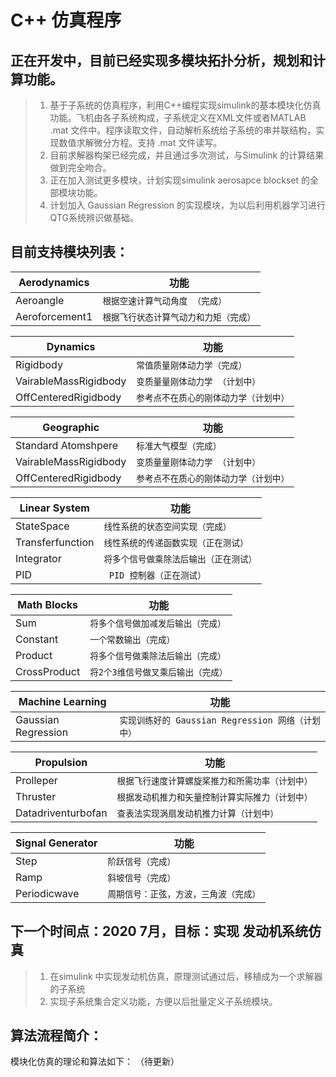 ﻿# C++ 仿真程序


## 正在开发中，目前已经实现多模块拓扑分析，规划和计算功能。

> 1. 基于子系统的仿真程序，利用C++编程实现simulink的基本模块化仿真功能。飞机由各子系统构成，子系统定义在XML文件或者MATLAB  .mat 文件中。程序读取文件，自动解析系统给子系统的串并联结构，实现数值求解微分方程。支持 .mat 文件读写。
> 2. 目前求解器构架已经完成，并且通过多次测试，与Simulink 的计算结果做到完全吻合。
> 3. 正在加入测试更多模块，计划实现simulink aerosapce blockset 的全部模块功能。
> 4. 计划加入 Gaussian Regression 的实现模块，为以后利用机器学习进行QTG系统辨识做基础。

## 目前支持模块列表：
|Aerodynamics      |功能                        |
|----------------|-------------------------------|
|Aeroangle             |`根据空速计算气动角度 （完成）`            |
|Aeroforcement1        |`根据飞行状态计算气动力和力矩（完成）`            |

|Dynamics      |功能                        |
|----------------|-------------------------------|
|Rigidbody            |`常值质量刚体动力学（完成）`            |
|VairableMassRigidbody            |`变质量量刚体动力学 （计划中）`            |
|OffCenteredRigidbody            |`参考点不在质心的刚体动力学（计划中）`            |

|Geographic      |功能                        |
|----------------|-------------------------------|
|Standard Atomshpere            |`标准大气模型（完成）`            |
|VairableMassRigidbody            |`变质量量刚体动力学 （计划中）`            |
|OffCenteredRigidbody            |`参考点不在质心的刚体动力学（计划中）`            |

|Linear System     |功能                        |
|----------------|-------------------------------|
|StateSpace             |`线性系统的状态空间实现（完成）`            |
|Transferfunction        |`线性系统的传递函数实现（正在测试）`            |
|Integrator        |`将多个信号做乘除法后输出（正在测试）`|
|PID        |` PID 控制器（正在测试）`|

|Math Blocks      |功能                        |
|----------------|-------------------------------|
|Sum             |`将多个信号做加减发后输出（完成）`            |
|Constant        |`一个常数输出（完成）`            |
|Product        |`将多个信号做乘除法后输出（完成）`|
|CrossProduct        |`将2个3维信号做叉乘后输出（完成）`|

|Machine Learning     |功能                        |
|----------------|-------------------------------|
|Gaussian Regression    |`实现训练好的 Gaussian Regression 网络（计划中）`            |

|Propulsion     |功能                        |
|----------------|-------------------------------|
|Prolleper   |`根据飞行速度计算螺旋桨推力和所需功率（计划中）`            |
|Thruster   |`根据发动机推力和矢量控制计算实际推力（计划中）`            |
|Datadriventurbofan  |`查表法实现涡扇发动机推力计算（计划中）`            |

|Signal Generator      |功能                        |
|----------------|-------------------------------|
|Step            |`阶跃信号（完成）`            |
|Ramp        |`斜坡信号（完成）`            |
|Periodicwave       |`周期信号：正弦，方波，三角波（完成）`|

## 下一个时间点：2020 7月，目标：实现 发动机系统仿真

> 1. 在simulink 中实现发动机仿真，原理测试通过后，移植成为一个求解器的子系统
> 2. 实现子系统集合定义功能，方便以后批量定义子系统模块。

##  算法流程简介：
模块化仿真的理论和算法如下：
（待更新）